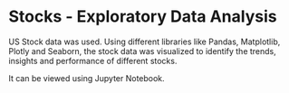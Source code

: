 # Stocks - Exploratory Data Analysis

US Stock data was used. Using different libraries like Pandas, Matplotlib, Plotly and Seaborn, the stock data was visualized to identify the trends, insights and performance of different stocks.

It can be viewed using Jupyter Notebook.
